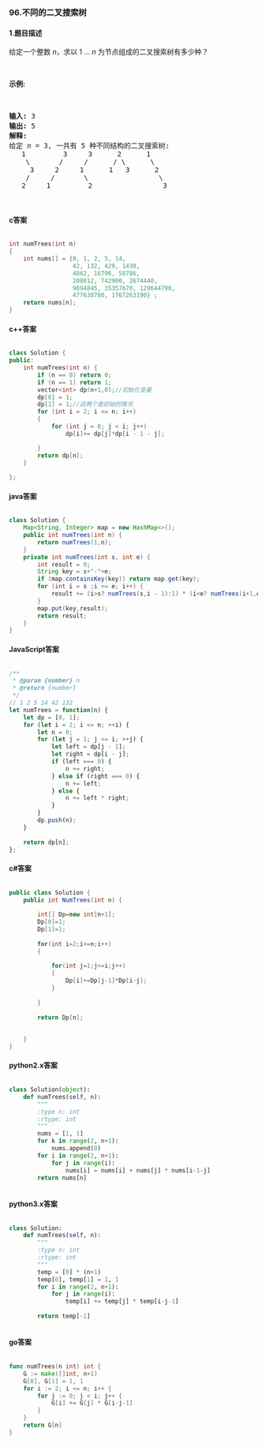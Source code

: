 ### 96.不同的二叉搜索树

#### 1.题目描述

<p>给定一个整数 <em>n</em>，求以&nbsp;1 ...&nbsp;<em>n</em>&nbsp;为节点组成的二叉搜索树有多少种？</p><br/><p><strong>示例:</strong></p><br/><pre><strong>输入:</strong> 3<br/><strong>输出:</strong> 5<br/><strong>解释:<br/></strong>给定 <em>n</em> = 3, 一共有 5 种不同结构的二叉搜索树:<br/>   1         3     3      2      1<br/>    \       /     /      / \      \<br/>     3     2     1      1   3      2<br/>    /     /       \                 \<br/>   2     1         2                 3</pre><br/>

#### c答案

```c

int numTrees(int n)
{
    int nums[] = {0, 1, 2, 5, 14,
                  42, 132, 429, 1430,
                  4862, 16796, 58786,
                  208012, 742900, 2674440,
                  9694845, 35357670, 129644790,
                  477638700, 1767263190} ;
    return nums[n];
}

```

#### c++答案

```c++

class Solution {
public:
	int numTrees(int n) {
		if (n == 0) return 0;
		if (n == 1) return 1;
		vector<int> dp(n+1,0);//初始化变量
		dp[0] = 1;
		dp[1] = 1;//这两个是初始的情况
		for (int i = 2; i <= n; i++)
		{
			for (int j = 0; j < i; j++)
				dp[i]+= dp[j]*dp[i - 1 - j];

		}
		return dp[n];
	}
	
};

```

#### java答案

```java

class Solution {
    Map<String, Integer> map = new HashMap<>();
    public int numTrees(int n) {
        return numTrees(1,n);
    }
    private int numTrees(int s, int e) {
        int result = 0;
        String key = s+"-"+e;
        if (map.containsKey(key)) return map.get(key);
        for (int i = s ;i <= e; i++) {
            result += (i>s? numTrees(s,i - 1):1) * (i<e? numTrees(i+1,e):1);
        }
        map.put(key,result);
        return result;
    }
}

```

#### JavaScript答案

```javascript

/**
 * @param {number} n
 * @return {number}
 */
// 1 2 5 14 42 132
let numTrees = function(n) {
    let dp = [0, 1];
    for (let i = 2; i <= n; ++i) {
        let n = 0;
        for (let j = 1; j <= i; ++j) {
            let left = dp[j - 1];
            let right = dp[i - j];
            if (left === 0) {
                n += right;
            } else if (right === 0) {
                n += left;
            } else {
                n += left * right;
            }
        }
        dp.push(n);
    }
    
    return dp[n];
};


```

#### c#答案

```c#

public class Solution {
    public int NumTrees(int n) {
        
        int[] Dp=new int[n+1];
        Dp[0]=1;
        Dp[1]=1;
        
        for(int i=2;i<=n;i++)
        {
            
            for(int j=1;j<=i;j++)
            {
                Dp[i]+=Dp[j-1]*Dp[i-j];
            }
            
        }
        
        return Dp[n];
        
        
    }
}

```

#### python2.x答案

```python

class Solution(object):
    def numTrees(self, n):
        """
        :type n: int
        :rtype: int
        """
        nums = [1, 1]
        for k in range(2, n+1):
            nums.append(0)
        for i in range(2, n+1):
            for j in range(i):
                nums[i] = nums[i] + nums[j] * nums[i-1-j]
        return nums[n]
        

```

#### python3.x答案

```python

class Solution:
    def numTrees(self, n):
        """
        :type n: int
        :rtype: int
        """
        temp = [0] * (n+1)
        temp[0], temp[1] = 1, 1
        for i in range(2, n+1):
            for j in range(i):
                temp[i] += temp[j] * temp[i-j-1]
                
        return temp[-1]
        

```

#### go答案

```go

func numTrees(n int) int {
    G := make([]int, n+1)
	G[0], G[1] = 1, 1
	for i := 2; i <= n; i++ {
		for j := 0; j < i; j++ {
			G[i] += G[j] * G[i-j-1]
		}
	}
	return G[n]
}

```